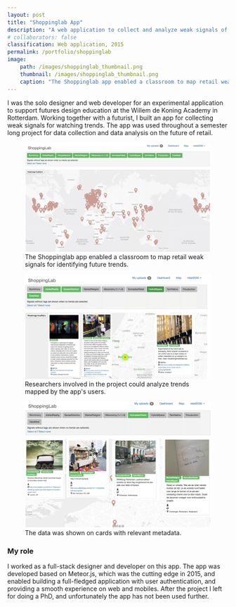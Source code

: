 ```yaml
---
layout: post
title: "Shoppinglab App"
description: "A web application to collect and analyze weak signals of future trends in shopping."
# collaborators: false
classification: Web application, 2015
permalink: /portfolio/shoppinglab
image:
    path: /images/shoppinglab_thumbnail.png
    thumbnail: /images/shoppinglab_thumbnail.png
    caption: "The Shoppinglab app enabled a classroom to map retail weak signals for identifying future trends."
---
```


I was the solo designer and web developer for an experimental application to support futures design education at the Willem de Koning Academy in Rotterdam. Working together with a futurist, I built an app for collecting weak signals for watching trends. The app was used throughout a semester long project for data collection and data analysis on the future of retail.

<figure>
	<a href="/images/shoppinglab_map.png"><img src="/images/shoppinglab_map.png"></a><figcaption>The Shoppinglab app enabled a classroom to map retail weak signals for identifying future trends.</figcaption>
</figure>

<figure>
	<a href="/images/shoppinglab_cards.png"><img src="/images/shoppinglab_cards.png"></a><figcaption>Researchers involved in the project could analyze trends mapped by the app's users.</figcaption>
</figure>

<figure>
	<a href="/images/shoppinglab_cards2.png"><img src="/images/shoppinglab_cards2.png"></a><figcaption>The data was shown on cards with relevant metadata.</figcaption>
</figure>

### My role
I worked as a full-stack designer and developer on this app. The app was developed based on Meteor.js, which was the cutting edge in 2015, and enabled building a full-fledged application with user authentication, and providing a smooth experience on web and mobiles. After the project I left for doing a PhD, and unfortunately the app has not been used further.